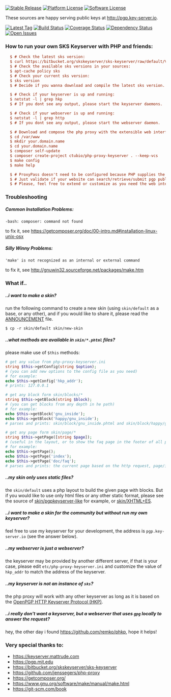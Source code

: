 [![Stable Release](https://img.shields.io/github/release/ctubio/php-proxy-keyserver.svg?label=stable%20release)](https://github.com/ctubio/php-proxy-keyserver/releases/latest)
[![Platform License](https://img.shields.io/badge/platform-unix--like-lightgray.svg)](https://www.gnu.org/)
[![Software License](https://img.shields.io/badge/license-MIT-111111.svg)](LICENSE)

These sources are happy serving public keys at http://pgp.key-server.io.

[![Latest Tag](https://img.shields.io/packagist/vpre/ctubio/php-proxy-keyserver.svg)](https://packagist.org/packages/ctubio/php-proxy-keyserver)
[![Build Status](https://img.shields.io/travis/ctubio/php-proxy-keyserver/master.svg?label=test%20suite)](https://travis-ci.org/ctubio/php-proxy-keyserver)
[![Coverage Status](https://img.shields.io/coveralls/ctubio/php-proxy-keyserver/master.svg?label=code%20coverage)](https://coveralls.io/r/ctubio/php-proxy-keyserver?branch=master)
[![Dependency Status](https://www.versioneye.com/user/projects/5562f9753664660019240200/badge.svg?style=flat)](https://www.versioneye.com/user/projects/5562f9753664660019240200)
[![Open Issues](https://img.shields.io/github/issues/ctubio/php-proxy-keyserver.svg)](https://github.com/ctubio/php-proxy-keyserver/issues)

### How to run your own SKS Keyserver with PHP and friends:
```ini
  $ # Check the latest sks version:
  $ curl https://bitbucket.org/skskeyserver/sks-keyserver/raw/default/VERSION
  $ # Check the available sks versions in your sources:
  $ apt-cache policy sks
  $ # Check your current sks version:
  $ sks version
  $ # Decide if you wanna download and compile the latest sks version.

  $ # Check if your keyserver is up and running:
  $ netstat -l | grep hkp
  $ # If you dont see any output, please start the keyserver daemons.

  $ # Check if your webserver is up and running:
  $ netstat -l | grep http
  $ # If you dont see any output, please start the webserver daemon.

  $ # Download and compose the php proxy with the extensible web interface:
  $ cd /var/www
  $ mkdir your.domain.name
  $ cd your.domain.name
  $ composer self-update
  $ composer create-project ctubio/php-proxy-keyserver . --keep-vcs
  $ make config
  $ make help

  $ # ProxyPass doesn't need to be configured because PHP supplies the proxy.
  $ # Just validate if your website can search/retrieve/submit pgp public keys.
  $ # Please, feel free to extend or customize as you need the web interface!
```

### Troubleshooting

##### Common Installation Problems:
```
-bash: composer: command not found
```
to fix it, see https://getcomposer.org/doc/00-intro.md#installation-linux-unix-osx

##### Silly Winny Problems:
```
'make' is not recognized as an internal or external command
```
to fix it, see http://gnuwin32.sourceforge.net/packages/make.htm

### What if..

##### ..i want to make a skin?
run the following command to create a new skin (using ```skin/default``` as a base, or any other), and if you would like to share it, please read the [ANNOUNCEMENT](ANNOUNCEMENT) file.
```
$ cp -r skin/default skin/new-skin
```

##### ..what methods are available in ```skin/*.phtml``` files?
please make use of ```$this``` methods:
```php
# get any value from php-proxy-keyserver.ini
string $this->getConfig(string $option);
# (you can add new options to the config file as you need)
# for example:
echo $this->getConfig('hkp_addr');
# prints: 127.0.0.1
```

```php
# get any block form skin/blocks/*
string $this->getBlock(string $block);
# (you can get blocks from any depth in he path)
# for example:
echo $this->getBlock('gnu_inside');
echo $this->getBlock('happy/gnu_inside');
# parses and prints: skin/block/gnu_inside.phtml and skin/block/happy/gnu_inside.phtml
```

```php
# get any page form skin/page/*
string $this->getPage([string $page]);
# (useful in the layout, or to show the faq page in the footer of all pages?)
# for example:
echo $this->getPage();
echo $this->getPage('index');
echo $this->getPage('doc/faq');
# parses and prints: the current page based on the http request, page/index.phtml and page/doc/faq.phtml
```

##### ..my skin only uses static files?
the ```skin/default``` uses a php layout to build the given page with blocks. But if you would like to use only html files or any other static format, please see the source of [skin/pgpkeyserver-like](https://github.com/mattrude/pgpkeyserver-lite) for example, or [skin/XHTML+ES](https://github.com/ctubio/sks-keyserver-sampleWeb-XHTML-ES).

##### ..i want to make a skin for the community but without run my own keyserver?
feel free to use my keyserver for your development, the address is ```pgp.key-server.io``` (see the answer below).

##### ..my webserver is just a webserver?
the keyserver may be provided by another different server, if that is your case, please edit ```etc/php-proxy-keyserver.ini``` and customize the value of ```hkp_addr``` to match the address of the keyserver.

##### ..my keyserver is not an instance of ```sks```?
the php proxy will work with any other keyserver as long as it is based on the [OpenPGP HTTP Keyserver Protocol (HKP)](http://ietfreport.isoc.org/all-ids/draft-shaw-openpgp-hkp-00.txt).

##### ..i really don't want a keyserver, but a webserver that uses ```gpg``` locally to answer the request?
hey, the other day i found https://github.com/remko/phkp, hope it helps!

### Very special thanks to:
- https://keyserver.mattrude.com
- https://pgp.mit.edu
- https://bitbucket.org/skskeyserver/sks-keyserver
- https://github.com/jenssegers/php-proxy
- https://getcomposer.org/
- https://www.gnu.org/software/make/manual/make.html
- https://git-scm.com/book

